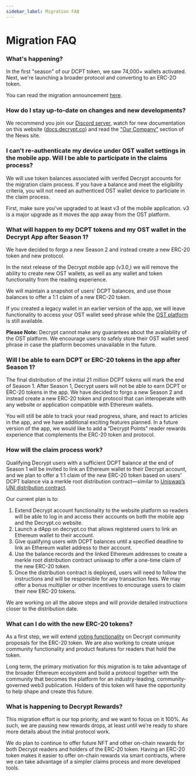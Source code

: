```yaml
---
sidebar_label: Migration FAQ
---
```


# Migration FAQ

### What's happening?

In the first "season" of our DCPT token, we saw 74,000+ wallets activated. Next, we're launching a broader protocol and converting to an ERC-2O token.

You can read the migration announcement [here](https://decrypt.co/75352/decrypt-reader-token-what-comes-next).

### How do I stay up-to-date on changes and new developments?

We recommend you join our [Discord server](decrypt.co/discord-invite), watch for new documentation on this website ([docs.decrypt.co](https://docs.decrypt.co)) and read the ["Our Company"](decrypt.co/news/decrypt) section of the News site.

### I can't re-authenticate my device under OST wallet settings in the mobile app. Will I be able to participate in the claims process?

We will use token balances associated with verifed Decrypt accounts for the migration claim process. If you have a balance and meet the eligibility criteria, you will not need an authenticed OST wallet device to particiate in the claim process.

First, make sure you've upgraded to at least v3 of the mobile application. v3 is a major upgrade as it moves the app away from the OST platform.

### What will happen to my DCPT tokens and my OST wallet in the Decrypt App after Season 1?

We have decided to forgo a new Season 2 and instead create a new ERC-20 token and new protocol.

In the next release of the Decrypt mobile app (v3.0,) we will remove the ability to create new OST wallets, as well as any wallet and token functionality from the reading experience. 

We will maintain a snapshot of users’ DCPT balances, and use those balances to offer a 1:1 claim of a new ERC-20 token.

If you created a legacy wallet in an earlier version of the app, we will leave functionality to access your OST wallet seed phrase while the [OST platform](https://platform.ost.com) is still available. 

**Please Note:** Decrypt cannot make any guarantees about the availability of the OST platform. We encourage users to safely store their OST wallet seed phrase in case the platform becomes unavailable in the future. 

### Will I be able to earn DCPT or ERC-20 tokens in the app after Season 1?

The final distribution of the initial 21 million DCPT tokens will mark the end of Season 1. After Season 1, Decrypt users will not be able to earn DCPT or ERC-20 tokens in the app. We have decided to forgo a new Season 2 and instead create a new ERC-20 token and protocol that can interoperate with any website or application compatible with Ethereum wallets.

You will still be able to track your read progress, share, and react to articles in the app, and we have additional exciting features planned. In a future version of the app, we would like to add a “Decrypt Points” reader rewards experience that complements the ERC-20 token and protocol.

### How will the claim process work?

Qualifying Decrypt users with a sufficient DCPT balance at the end of Season 1 will be invited to link an Ethereum wallet to their Decrypt account, and we plan to offer a 1:1 claim of the new ERC-20 token based on users’ DCPT balance via a merkle root distribution contract—similar to [Uniswap’s UNI distribution contract](https://github.com/Uniswap/merkle-distributor).

Our current plan is to:

1. Extend Decrypt account functionality to the website platform so readers will be able to log in and access their accounts on both the mobile app and the Decrypt.co website. 
2. Launch a dApp on decrypt.co that allows registered users to link an Ethereum wallet to their account. 
3. Give qualifying users with DCPT balances until a specified deadline to link an Ethereum wallet address to their account.
4. Use the balance records and the linked Ethereum addresses to create a merkle root distribution contract uniswap to offer a one-time claim of the new ERC-20 token.
5. Once the distribution contract is deployed, users will need to follow the instructions and will be responsible for any transaction fees. We may offer a bonus multiplier or other incentives to encourage users to claim their new ERC-20 tokens.

We are working on all the above steps and will provide detailed instructions closer to the distribution date.

### What can I do with the new ERC-20 tokens?

As a first step, we will extend [voting functionality](https://vote.decrypt.co/) on Decrypt community proposals for the ERC-20 token. We are also working to create unique community functionality and product features for readers that hold the token.

Long term, the primary motivation for this migration is to take advantage of the broader Ethereum ecosystem and build a protocol together with the community that becomes the platform for an industry-leading, community-governed web3 publication. Holders of this token will have the opportunity to help shape and create this future.

### What is happening to Decrypt Rewards?

This migration effort is our top priority, and we want to focus on it 100%. As such, we are pausing new rewards drops, at least until we’re ready to share more details about the initial protocol work.

We do plan to continue to offer future NFT and other on-chain rewards for both Decrypt readers and holders of the ERC-20 token. Having an ERC-20 token makes it easier to offer on-chain rewards via smart contracts, where we can take advantage of a simpler claims process and more developed tools.



